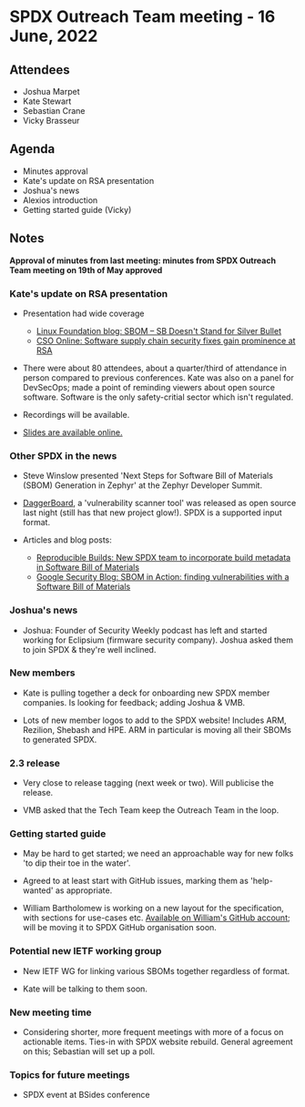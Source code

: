 # SPDX Outreach Team meeting - 16 June, 2022

## Attendees

* Joshua Marpet
* Kate Stewart
* Sebastian Crane
* Vicky Brasseur

## Agenda

* Minutes approval
* Kate's update on RSA presentation
* Joshua's news
* Alexios introduction
* Getting started guide (Vicky)

## Notes

**Approval of minutes from last meeting: minutes from SPDX Outreach Team meeting on 19th of May approved**

### Kate's update on RSA presentation

* Presentation had wide coverage
  * [Linux Foundation blog: SBOM – SB Doesn't Stand for Silver Bullet](https://linuxfoundation.org/blog/sbom-sb-doesnt-stand-for-silver-bullet/)
  * [CSO Online: Software supply chain security fixes gain prominence at RSA](https://www.csoonline.com/article/3663490/software-supply-chain-security-fixes-gain-prominence-at-rsa.html)

* There were about 80 attendees, about a quarter/third of attendance in person compared to previous conferences. Kate was also on a panel for DevSecOps; made a point of reminding viewers about open source software. Software is the only safety-critial sector which isn't regulated.

* Recordings will be available.

* [Slides are available online.](https://static.rainfocus.com/rsac/us22/sess/1626997428260001GQDO/finalwebsite/2022_USA22_DSO-M03_01_Tooling-up-Getting-SBOMs-to-Scale_1654301833390001t8kN.pdf)


### Other SPDX in the news

* Steve Winslow presented 'Next Steps for Software Bill of Materials (SBOM) Generation in Zephyr' at the Zephyr Developer Summit.

* [DaggerBoard](https://github.com/nyph-infosec/daggerboard), a 'vulnerability scanner tool' was released as open source last night (still has that new project glow!). SPDX is a supported input format.

* Articles and blog posts:

    * [Reproducible Builds: New SPDX team to incorporate build metadata in Software Bill of Materials](https://reproducible-builds.org/reports/2022-05/#new-spdx-team-to-incorporate-build-metadata-in-software-bill-of-materials)
    * [Google Security Blog: SBOM in Action: finding vulnerabilities with a Software Bill of Materials](https://security.googleblog.com/2022/06/sbom-in-action-finding-vulnerabilities.html)

### Joshua's news

* Joshua: Founder of Security Weekly podcast has left and started working for Eclipsium (firmware security company). Joshua asked them to join SPDX & they're well inclined.

### New members

* Kate is pulling together a deck for onboarding new SPDX member companies. Is looking for feedback; adding Joshua & VMB.

* Lots of new member logos to add to the SPDX website! Includes ARM, Rezilion, Shebash and HPE. ARM in particular is moving all their SBOMs to generated SPDX.

### 2.3 release

* Very close to release tagging (next week or two). Will publicise the release.

* VMB asked that the Tech Team keep the Outreach Team in the loop.

### Getting started guide

* May be hard to get started; we need an approachable way for new folks 'to dip their toe in the water'.

* Agreed to at least start with GitHub issues, marking them as 'help-wanted' as appropriate.

* William Bartholomew is working on a new layout for the specification, with sections for use-cases etc. [Available on William's GitHub account](https://iamwillbar.github.io/spdx-spec/v2.2.2/); will be moving it to SPDX GitHub organisation soon.

### Potential new IETF working group

* New IETF WG for linking various SBOMs together regardless of format.

* Kate will be talking to them soon.

### New meeting time

* Considering shorter, more frequent meetings with more of a focus on actionable items. Ties-in with SPDX website rebuild. General agreement on this; Sebastian will set up a poll.

### Topics for future meetings

* SPDX event at BSides conference
